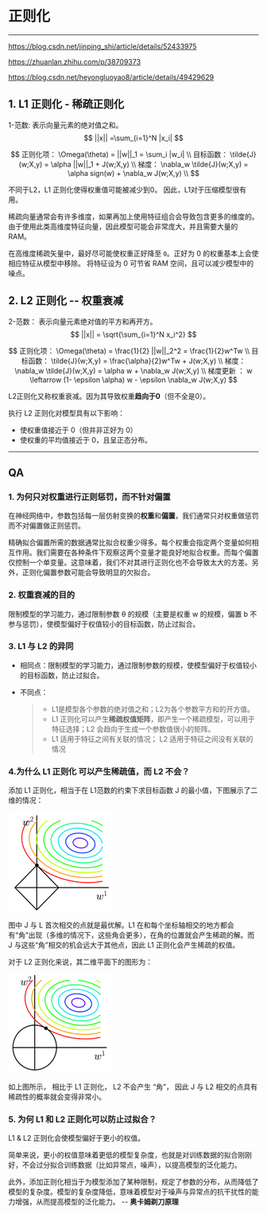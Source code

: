 # 正则化

---

https://blog.csdn.net/jinping_shi/article/details/52433975

https://zhuanlan.zhihu.com/p/38709373

https://blog.csdn.net/heyongluoyao8/article/details/49429629

## 1. L1 正则化 - 稀疏正则化

1-范数: 表示向量元素的绝对值之和。
$$
||x|| =\sum_{i=1}^N |x_i|
$$

$$
正则化项： \Omega(\theta) = ||w||_1 =  \sum_i |w_i| \\
目标函数： \tilde{J}(w;X,y) = \alpha ||w||_1  + J(w;X,y)  \\
梯度： \nabla_w \tilde{J}(w;X,y) = \alpha sign(w) + \nabla_w J(w;X,y) \\
$$

不同于L2，L1 正则化使得权重值可能被减少到0。 因此，L1对于压缩模型很有用。

稀疏向量通常会有许多维度，如果再加上使用特征组合会导致包含更多的维度的。由于使用此类高维度特征向量，因此模型可能会非常庞大，并且需要大量的 RAM。

在高维度稀疏矢量中，最好尽可能使权重正好降至 `0`。正好为 0 的权重基本上会使相应特征从模型中移除。 将特征设为 0 可节省 RAM 空间，且可以减少模型中的噪点。

## 2. L2 正则化 -- 权重衰减

2-范数： 表示向量元素绝对值的平方和再开方。
$$
||x|| = \sqrt{\sum_{i=1}^N x_i^2}
$$

$$
正则化项： \Omega(\theta) = \frac{1}{2} ||w||_2^2  = \frac{1}{2}w^Tw \\
目标函数： \tilde{J}(w;X,y) = \frac{\alpha}{2}w^Tw  + J(w;X,y)  \\
梯度： \nabla_w \tilde{J}(w;X,y) = \alpha w + \nabla_w J(w;X,y) \\
梯度更新 ： w \leftarrow (1- \epsilon \alpha) w - \epsilon \nabla_w J(w;X,y)
$$

L2正则化又称权重衰减。因为其导致权重**趋向于0**（但不全是0）。

执行 L2 正则化对模型具有以下影响：

- 使权重值接近于 0（但并非正好为 0）
- 使权重的平均值接近于 0，且呈正态分布。



---

## QA

### 1. 为何只对权重进行正则惩罚，而不针对偏置

在神经网络中，参数包括每一层仿射变换的**权重**和**偏置**，我们通常只对权重做惩罚而不对偏置做正则惩罚。

精确拟合偏置所需的数据通常比拟合权重少得多。每个权重会指定两个变量如何相互作用。我们需要在各种条件下观察这两个变量才能良好地拟合权重。而每个偏置仅控制一个单变量。这意味着，我们不对其进行正则化也不会导致太大的方差。另外，正则化偏置参数可能会导致明显的欠拟合。

### 2. 权重衰减的目的

限制模型的学习能力，通过限制参数 θ 的规模（主要是权重 w 的规模，偏置 b 不参与惩罚），使模型偏好于权值较小的目标函数，防止过拟合。

### 3. L1 与 L2 的异同

- 相同点：限制模型的学习能力，通过限制参数的规模，使模型偏好于权值较小的目标函数，防止过拟合。

- 不同点：

  > - L1是模型各个参数的绝对值之和；L2为各个参数平方和的开方值。
  > - L1 正则化可以产生**稀疏权值矩阵**，即产生一个稀疏模型，可以用于特征选择；L2 会趋向于生成一个参数值很小的矩阵。
  > - L1 适用于特征之间有关联的情况； L2 适用于特征之间没有关联的情况

### 4.为什么 L1 正则化 可以产生稀疏值，而 L2 不会？

添加 L1 正则化，相当于在 L1范数的约束下求目标函数 J 的最小值，下图展示了二维的情况：

![L1](..\img\正则化\L1.png)

图中 J 与 L 首次相交的点就是最优解。L1 在和每个坐标轴相交的地方都会有“角”出现（多维的情况下，这些角会更多），在角的位置就会产生稀疏的解。而 J 与这些“角”相交的机会远大于其他点，因此 L1 正则化会产生稀疏的权值。

对于 L2 正则化来说，其二维平面下的图形为：

![L2](..\img\正则化\L2.png)

如上图所示， 相比于 L1 正则化， L2 不会产生 “角”， 因此 J 与 L2 相交的点具有稀疏性的概率就会变得非常小。

### 5. 为何 L1 和 L2 正则化可以防止过拟合？

L1 & L2 正则化会使模型偏好于更小的权值。

简单来说，更小的权值意味着更低的模型复杂度，也就是对训练数据的拟合刚刚好，不会过分拟合训练数据（比如异常点，噪声），以提高模型的泛化能力。

此外，添加正则化相当于为模型添加了某种限制，规定了参数的分布，从而降低了模型的复杂度。模型的复杂度降低，意味着模型对于噪声与异常点的抗干扰性的能力增强，从而提高模型的泛化能力。 -- **奥卡姆剃刀原理**

